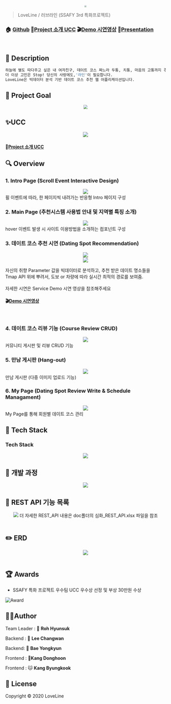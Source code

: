 <center>
    <img src="./logo.png" style="zoom:36%;" align="center"/>
</center>



> LoveLine / 러브라인 (SSAFY 3rd 특화프로젝트)

### 🏠 [Github](https://github.com/jesuisjavert/loveline) :cinema:[Project 소개 UCC](https://www.youtube.com/watch?v=uVt-ZJOvBfE) :clapper:[Demo 시연영상](https://www.youtube.com/watch?v=BJctbq5bAhE) :microphone:[Presentation](https://drive.google.com/file/d/1vRn9mekf0BRuvwIz3FFD7gLnNMdkkyYM/view?usp=sharing)

<br>

## :memo: Description 

```sh
하늘에 별도 따다주고 싶은 내 여자친구, 데이트 코스 짜느라 두통, 치통, 마음의 고통까지 겪고 계시나요?
더 이상 고민은 Stop! 당신의 사랑에도,'라인'이 필요합니다.
LoveLine은 빅데이터 분석 기반 데이트 코스 추천 웹 어플리케이션입니다.
```



## :pushpin: Project Goal

<center>
    <img src="./README.assets/pic5.png" align="center" style="zoom:80%;"/><br>
</center>



##  ✨UCC

<center>
    <img src="./README.assets/lo7.gif"/>
</center>

####                                                        												:cinema:[Project 소개 UCC](https://www.youtube.com/watch?v=uVt-ZJOvBfE)

## :mag: Overview

### 1. Intro Page (Scroll Event Interactive Design)

<center>
    <img src="./README.assets/lo.gif"/>
</center>
휠 이벤트에 따라, 한 페이지씩 내려가는 반응형 Intro 페이지 구성

<br>

### 2. Main Page (추천시스템 사용법 안내 및 지역별 특징 소개)

<center>
    <img src="./README.assets/lo2.gif"/><br>
</center>
hover 이벤트 발생 시 사이트 이용방법을 소개하는 컴포넌트 구성

<br>

### 3. 데이트 코스 추천 시연 (Dating Spot Recommendation)

<center>
    <img src="./README.assets/5.png"/><br>
    <img src="./README.assets/lo3.gif"/><br>
</center>

자신의 취향 Parameter 값을 빅데이터로 분석하고, 추천 받은 데이트 명소들을 <br>
Tmap API 위에 뿌려서, 도보 or 차량에 따라 실시간 최적의 경로를 보여줌. <br><br>
자세한 시연은 Service Demo 시연 영상을 참조해주세요

#### :clapper:[Demo 시연영상](https://www.youtube.com/watch?v=BJctbq5bAhE)

  <br>

### 4. 데이트 코스 리뷰 기능 (Course Review CRUD)

<center>
    <img src="./README.assets/lo4.gif"/>
</center>
커뮤니티 게시판 및 리뷰 CRUD 기능

<br>

### 5. 만남 게시판 (Hang-out)

<center>
    <img src="./README.assets/lo5.gif"/>
</center>
만남 게시판 (다중 이미지 업로드 기능)

<br>

### 6. My Page (Dating Spot Review Write & Schedule Managament)

<center>
    <img src="./README.assets/lo6.gif"/>
</center>
My Page를 통해 회원별 데이트 코스 관리

<br>

## :wrench: Tech Stack

### Tech Stack

<center>
    <img src="./README.assets/pic6.png"/>
</center>





## :runner: 개발 과정

<center>
    <img src="./README.assets/pic4.png"/>
</center>



## :page_with_curl: REST API 기능 목록

<center>
    <img src="./README.assets/REST_API.png"/>
    더 자세한 REST_API 내용은 doc폴더의 심화_REST_API.xlsx 파일을 참조
</center>

<br>

## :pencil2: ERD

<center>
    <img src="./README.assets/ERD.png"/>
</center>
<br>

## :trophy: Awards

- SSAFY 특화 프로젝트 우수팀 UCC 우수상 선정 및 부상 30만원 수상

![Award](./README.assets/Loveline.jpg)



## 🤼‍♂️Author

Team Leader : 🦁 **Roh Hyunsuk**

Backend : 🐶 **Lee Changwan**

Backend: 🐺 **Bae Yongkyun**

Frontend : 🐯**Kang Donghoon**

Frontend : 🐱 **Kang Byungkook**



## 📝 License

Copyright © 2020 LoveLine 
